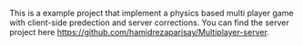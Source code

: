 This is a example project that implement a physics based multi player game with client-side predection and server corrections.
You can find the server project here https://github.com/hamidrezaparisay/Multiplayer-server.
